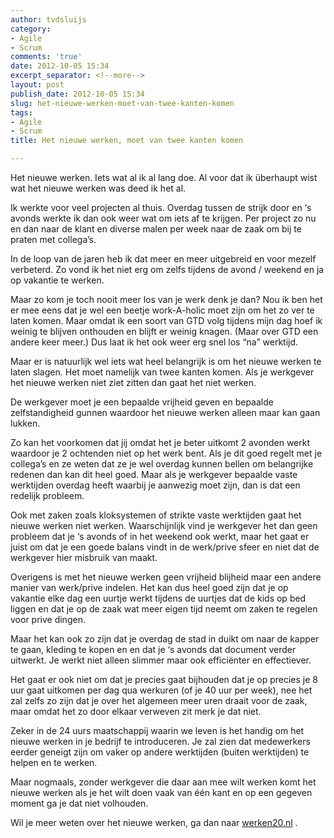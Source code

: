 ```yaml
---
author: tvdsluijs
category:
- Agile
- Scrum
comments: 'true'
date: 2012-10-05 15:34
excerpt_separator: <!--more-->
layout: post
publish_date: 2012-10-05 15:34
slug: het-nieuwe-werken-moet-van-twee-kanten-komen
tags:
- Agile
- Scrum
title: Het nieuwe werken, moet van twee kanten komen

---
```

Het nieuwe werken. Iets wat al ik al lang doe. Al voor dat ik überhaupt wist
wat het nieuwe werken was deed ik het al.  
  
Ik werkte voor veel projecten al thuis. Overdag tussen de strijk door en ‘s
avonds werkte ik dan ook weer wat om iets af te krijgen. Per project zo nu en
dan naar de klant en diverse malen per week naar de zaak om bij te praten met
collega’s.  
  
In de loop van de jaren heb ik dat meer en meer uitgebreid en voor mezelf
verbeterd. Zo vond ik het niet erg om zelfs tijdens de avond / weekend en ja
op vakantie te werken.  
  
Maar zo kom je toch nooit meer los van je werk denk je dan? Nou ik ben het er
mee eens dat je wel een beetje work-A-holic moet zijn om het zo ver te laten
komen. Maar omdat ik een soort van GTD volg tijdens mijn dag hoef ik weinig te
blijven onthouden en blijft er weinig knagen. (Maar over GTD een andere keer
meer.) Dus laat ik het ook weer erg snel los “na” werktijd.  
  
Maar er is natuurlijk wel iets wat heel belangrijk is om het nieuwe werken te
laten slagen. Het moet namelijk van twee kanten komen. Als je werkgever het
nieuwe werken niet ziet zitten dan gaat het niet werken.  
  
De werkgever moet je een bepaalde vrijheid geven en bepaalde zelfstandigheid
gunnen waardoor het nieuwe werken alleen maar kan gaan lukken.  
  
Zo kan het voorkomen dat jij omdat het je beter uitkomt 2 avonden werkt
waardoor je 2 ochtenden niet op het werk bent. Als je dit goed regelt met je
collega’s en ze weten dat ze je wel overdag kunnen bellen om belangrijke
redenen dan kan dit heel goed. Maar als je werkgever bepaalde vaste werktijden
overdag heeft waarbij je aanwezig moet zijn, dan is dat een redelijk probleem.  
  
Ook met zaken zoals kloksystemen of strikte vaste werktijden gaat het nieuwe
werken niet werken. Waarschijnlijk vind je werkgever het dan geen probleem dat
je ‘s avonds of in het weekend ook werkt, maar het gaat er juist om dat je een
goede balans vindt in de werk/prive sfeer en niet dat de werkgever hier
misbruik van maakt.  
  
Overigens is met het nieuwe werken geen vrijheid blijheid maar een andere
manier van werk/prive indelen. Het kan dus heel goed zijn dat je op vakantie
elke dag een uurtje werkt tijdens de uurtjes dat de kids op bed liggen en dat
je op de zaak wat meer eigen tijd neemt om zaken te regelen voor prive dingen.  
  
Maar het kan ook zo zijn dat je overdag de stad in duikt om naar de kapper te
gaan, kleding te kopen en en dat je ‘s avonds dat document verder uitwerkt. Je
werkt niet alleen slimmer maar ook efficiënter en effectiever.  
  
Het gaat er ook niet om dat je precies gaat bijhouden dat je op precies je 8
uur gaat uitkomen per dag qua werkuren (of je 40 uur per week), nee het zal
zelfs zo zijn dat je over het algemeen meer uren draait voor de zaak, maar
omdat het zo door elkaar verweven zit merk je dat niet.  
  
Zeker in de 24 uurs maatschappij waarin we leven is het handig om het nieuwe
werken in je bedrijf te introduceren. Je zal zien dat medewerkers eerder
geneigt zijn om vaker op andere werktijden (buiten werktijden) te helpen en te
werken.  
  
Maar nogmaals, zonder werkgever die daar aan mee wilt werken komt het nieuwe
werken als je het wilt doen vaak van één kant en op een gegeven moment ga je
dat niet volhouden.  
  
Wil je meer weten over het nieuwe werken, ga dan naar
[werken20.nl](http://www.werken20.nl/wat-is-het-nieuwe-werken/) .

